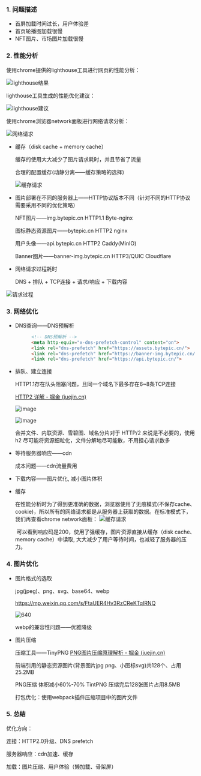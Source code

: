 ### 1. 问题描述

- 首屏加载时间过长，用户体验差
- 首页轮播图加载很慢
- NFT图片、市场图片加载很慢

### 2. 性能分析

使用chrome提供的lighthouse工具进行网页的性能分析：

![lighthouse结果](https://picture-1305610595.cos.ap-guangzhou.myqcloud.com/202401161701579.png)

lighthouse工具生成的性能优化建议：

![lighthouse建议](https://picture-1305610595.cos.ap-guangzhou.myqcloud.com/202401161702084.png)

使用chrome浏览器network面板进行网络请求分析：

![网络请求](https://picture-1305610595.cos.ap-guangzhou.myqcloud.com/202401161702021.png)

- 缓存（disk cache + memory cache）

  缓存的使用大大减少了图片请求耗时，并且节省了流量

  合理的配置缓存(动静分离——缓存策略的选择)

  ![缓存请求](D:\备份\笔记\技术分享\一次图片性能优化实战.assets\缓存请求.png)

- 图片部署在不同的服务器上——HTTP协议版本不同（针对不同的HTTP协议需要采用不同的优化策略）

  NFT图片——img.bytepic.cn HTTP1.1 Byte-nginx

  图标静态资源图片——bytepic.cn HTTP2 nginx

  用户头像——api.bytepic.cn HTTP2 Caddy(MinIO)

  Banner图片——banner-img.bytepic.cn HTTP3/QUIC Cloudflare

- 网络请求过程耗时

  DNS + 排队 + TCP连接 + 请求/响应 + 下载内容

![请求过程](D:\备份\笔记\技术分享\一次图片性能优化实战.assets\请求过程.png)

### 3. 网络优化

- DNS查询——DNS预解析

  ```html
  		<!-- DNS预解析 -->
  		<meta http-equiv="x-dns-prefetch-control" content="on">
  		<link rel="dns-prefetch" href="https://assets.bytepic.cn/">
  		<link rel="dns-prefetch" href="https://banner-img.bytepic.cn/">
  		<link rel="dns-prefetch" href="https://api.bytepic.cn/">
  ```

- 排队、建立连接

  HTTP1.1存在队头阻塞问题，且同一个域名下最多存在6~8条TCP连接

  [HTTP2 详解 - 掘金 (juejin.cn)](https://juejin.cn/post/6844903667569541133)

  ![image](https://p1-jj.byteimg.com/tos-cn-i-t2oaga2asx/gold-user-assets/2018/8/31/1658dc55395175fd~tplv-t2oaga2asx-zoom-in-crop-mark:3024:0:0:0.awebp)

  ![image](https://p1-jj.byteimg.com/tos-cn-i-t2oaga2asx/gold-user-assets/2018/8/31/1658dc553efe90bb~tplv-t2oaga2asx-zoom-in-crop-mark:3024:0:0:0.awebp)

  合并文件、内联资源、雪碧图、域名分片对于 HTTP/2 来说是不必要的，使用 h2 尽可能将资源细粒化，文件分解地尽可能散，不用担心请求数多

- 等待服务器响应——cdn

  成本问题——cdn流量费用

- 下载内容——图片优化, 减小图片体积

- 缓存

  ​	在性能分析时为了得到更准确的数据，浏览器使用了无痕模式(不保存cache、cookie)，所以所有的网络请求都是从服务器上获取的数据。在标准模式下，我们再查看chrome network面板：
  ![缓存请求](D:\备份\笔记\技术分享\一次图片性能优化实战.assets\缓存请求-1706261021075.png)

  ​	可以看到响应码是200，使用了强缓存，图片资源直接从缓存（disk cache、memory cache）中读取, 大大减少了用户等待时间，也减轻了服务器的压力。

### 4. 图片优化

- 图片格式的选取

  jpg(jpeg)、png、svg、base64、webp

  https://mp.weixin.qq.com/s/FtaUER4Hv3RzCReKTqIRNQ

  ![640](D:\备份\笔记\技术分享\一次图片性能优化实战.assets\640.png)

  webp的兼容性问题——优雅降级

- 图片压缩

  压缩工具——TinyPNG [PNG图片压缩原理解析 - 掘金 (juejin.cn)](https://juejin.cn/post/6844903798658318343)

  前端引用的静态资源图片(背景图片jpg png、小图标svg)共128个、占用25.2MB

  PNG压缩 体积减小60%-70% TintPNG 压缩完后128张图片占用8.5MB

  打包优化：使用webpack插件压缩项目中的图片文件

### 5. 总结

优化方向：

连接：HTTP2.0升级、DNS prefetch

服务器响应：cdn加速、缓存

加载：图片压缩、用户体验（懒加载、骨架屏）